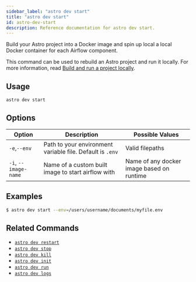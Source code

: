 ```yaml
---
sidebar_label: "astro dev start"
title: "astro dev start"
id: astro-dev-start
description: Reference documentation for astro dev start.
---
```


Build your Astro project into a Docker image and spin up local a local Docker container for each Airflow component.

This command can be used to rebuild an Astro project and run it locally. For more information, read [Build and run a project locally](develop-project.md#build-and-run-a-project-locally).

## Usage

```sh
astro dev start
```

## Options

| Option              | Description                                                                                                        | Possible Values             |
| ------------------- | ------------------------------------------------------------------------------------------------------------------ | ---------------------------|
| `-e`,`--env` | Path to your environment variable file. Default is `.env` | Valid filepaths |
| `-i`, `--image-name`| Name of a custom built image to start airflow with                            | Name of any docker image based on runtime  |


## Examples

```sh
$ astro dev start --env=/users/username/documents/myfile.env
```

## Related Commands

- [`astro dev restart`](cli/astro-dev-restart.md)
- [`astro dev stop`](cli/astro-dev-stop.md)
- [`astro dev kill`](cli/astro-dev-kill.md)
- [`astro dev init`](cli/astro-dev-init.md)
- [`astro dev run`](cli/astro-dev-run.md)
- [`astro dev logs`](cli/astro-dev-logs.md)
